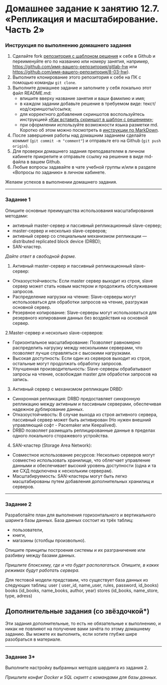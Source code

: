 # Домашнее задание к занятию 12.7. «Репликация и масштабирование. Часть 2»

### Инструкция по выполнению домашнего задания

1. Сделайте fork [репозитория c шаблоном решения](https://github.com/netology-code/sys-pattern-homework) к себе в Github и переименуйте его по названию или номеру занятия, например, https://github.com/имя-вашего-репозитория/gitlab-hw или https://github.com/имя-вашего-репозитория/8-03-hw).
2. Выполните клонирование этого репозитория к себе на ПК с помощью команды `git clone`.
3. Выполните домашнее задание и заполните у себя локально этот файл README.md:
   - впишите вверху название занятия и ваши фамилию и имя;
   - в каждом задании добавьте решение в требуемом виде: текст/код/скриншоты/ссылка;
   - для корректного добавления скриншотов воспользуйтесь инструкцией [«Как вставить скриншот в шаблон с решением»](https://github.com/netology-code/sys-pattern-homework/blob/main/screen-instruction.md);
   - при оформлении используйте возможности языка разметки md. Коротко об этом можно посмотреть в [инструкции по MarkDown](https://github.com/netology-code/sys-pattern-homework/blob/main/md-instruction.md).
4. После завершения работы над домашним заданием сделайте коммит (`git commit -m "comment"`) и отправьте его на Github (`git push origin`).
5. Для проверки домашнего задания преподавателем в личном кабинете прикрепите и отправьте ссылку на решение в виде md-файла в вашем Github.
6. Любые вопросы задавайте в чате учебной группы и/или в разделе «Вопросы по заданию» в личном кабинете.

Желаем успехов в выполнении домашнего задания.

---

### Задание 1

Опишите основные преимущества использования масштабирования методами:

- активный master-сервер и пассивный репликационный slave-сервер; 
- master-сервер и несколько slave-серверов;
- активный сервер со специальным механизмом репликации — distributed replicated block device (DRBD);
- SAN-кластер.

*Дайте ответ в свободной форме.*

1. Активный master-сервер и пассивный репликационный slave-сервер:

- Отказоустойчивость: Если master сервер выходит из строя, slave сервер может стать новым мастером и продолжить обслуживание запросов.
- Распределение нагрузки на чтение: Slave-серверы могут использоваться для обработки запросов на чтение, разгружая основной сервер.
- Резервное копирование: Slave-серверы могут использоваться для резервного копирования данных без воздействия на основной сервер.

2.Master-сервер и несколько slave-серверов:

- Горизонтальное масштабирование: Позволяет равномерно распределить нагрузку между несколькими серверами, что позволяет лучше справляться с высокими нагрузками.
- Высокая доступность: Если один из серверов выходит из строя, остальные могут продолжать обработку запросов.
- Улучшенная производительность: Slave-серверы обрабатывают запросы на чтение, освобождая master для обработки запросов на запись.

3. Активный сервер с механизмом репликации DRBD:

- Синхронная репликация: DRBD предоставляет синхронную репликацию между активным и пассивным серверами, обеспечивая надежное дублирование данных.
- Отказоустойчивость: В случае выхода из строя активного сервера, пассивный сервер может быть активирован (Но нужен внешний управляющий софт - Pacemaker или Keepalived).
- DRBD позволяет размещать реплицированные данные в пределах одного локального сторажевого устройства.

4. SAN-кластер (Storage Area Network):

- Совместное использование ресурсов: Несколько серверов могут совместно использовать хранилище, что облегчает управление данными и обеспечивает высокий уровень доступности (одна и та же СХД подключена к нескольким серверам).
- Масштабируемость: SAN-кластеры могут быть легко масштабированы путем добавления дополнительных хранилищ и серверов.

---

### Задание 2


Разработайте план для выполнения горизонтального и вертикального шаринга базы данных. База данных состоит из трёх таблиц: 

- пользователи, 
- книги, 
- магазины (столбцы произвольно). 

Опишите принципы построения системы и их разграничение или разбивку между базами данных.

*Пришлите блоксхему, где и что будет располагаться. Опишите, в каких режимах будут работать сервера.* 

Для тестовой модели представим, что существует база данных из
следующих таблиц:
user ( user_id, name_user, rules, password, id_books)
books (id_books, name_books, author, year)
stores (id_books, name_store, type, adress)


## Дополнительные задания (со звёздочкой*)
Эти задания дополнительные, то есть не обязательные к выполнению, и никак не повлияют на получение вами зачёта по этому домашнему заданию. Вы можете их выполнить, если хотите глубже шире разобраться в материале.

---
### Задание 3*

Выполните настройку выбранных методов шардинга из задания 2.

*Пришлите конфиг Docker и SQL скрипт с командами для базы данных*.
